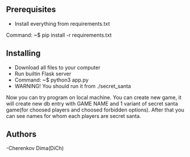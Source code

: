 
Prerequisites
-
- Install everything from requirements.txt

Command: ~$ pip install -r requirements.txt

Installing
-
- Download all files to your computer
- Run builtin Flask server
- Command: ~$ python3 app.py
- WARNING! You should run it from ./secret_santa

Now you can try program on local machine. You can create new game, it will create new 
db entry with GAME NAME and 1 variant of secret santa game(for choosed players and 
choosed forbidden options). After that you can see names for whom each players are 
secret santa. 

 Authors
 -
 -Cherenkov Dima(DiCh)